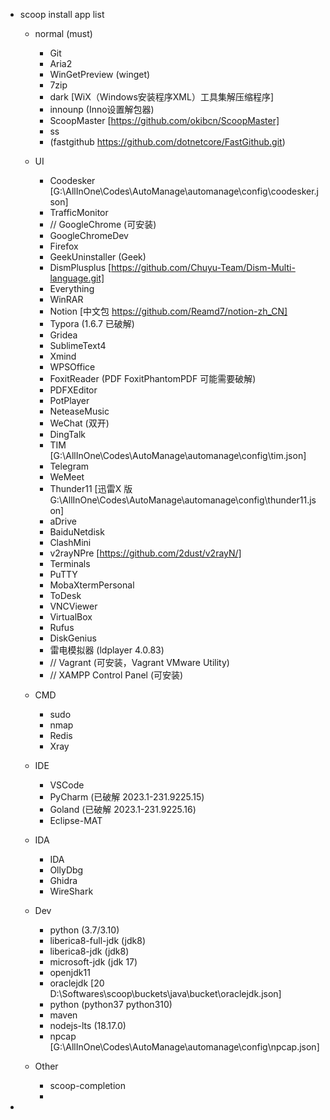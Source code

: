 <!--last modify: 20230728-->

- scoop install app list

  - normal (must)

    - Git
    - Aria2
    - WinGetPreview (winget)
    - 7zip
    - dark [WiX（Windows安装程序XML）工具集解压缩程序]
    - innounp (Inno设置解包器)
    - ScoopMaster [https://github.com/okibcn/ScoopMaster]
    - ss
    - (fastgithub https://github.com/dotnetcore/FastGithub.git)
  - UI

    - Coodesker [G:\AllInOne\Codes\AutoManage\automanage\config\coodesker.json]
    - TrafficMonitor
    - // GoogleChrome (可安装)
    - GoogleChromeDev
    - Firefox
    - GeekUninstaller (Geek)
    - DismPlusplus [https://github.com/Chuyu-Team/Dism-Multi-language.git]
    - Everything
    - WinRAR
    - Notion [中文包 https://github.com/Reamd7/notion-zh_CN]
    - Typora (1.6.7 已破解)
    - Gridea
    - SublimeText4
    - Xmind
    - WPSOffice
    - FoxitReader (PDF FoxitPhantomPDF 可能需要破解)
    - PDFXEditor
    - PotPlayer
    - NeteaseMusic
    - WeChat (双开)
    - DingTalk
    - TIM [G:\AllInOne\Codes\AutoManage\automanage\config\tim.json]
    - Telegram
    - WeMeet
    - Thunder11 [迅雷X 版 G:\AllInOne\Codes\AutoManage\automanage\config\thunder11.json]
    - aDrive
    - BaiduNetdisk
    - ClashMini
    - v2rayNPre [https://github.com/2dust/v2rayN/]
    - Terminals
    - PuTTY
    - MobaXtermPersonal
    - ToDesk
    - VNCViewer
    - VirtualBox
    - Rufus
    - DiskGenius
    - 雷电模拟器 (ldplayer 4.0.83)
    - // Vagrant (可安装，Vagrant VMware Utility)
    - // XAMPP Control Panel (可安装)
  - CMD

    - sudo
    - nmap
    - Redis
    - Xray
  - IDE

    - VSCode
    - PyCharm (已破解 2023.1-231.9225.15)
    - Goland (已破解 2023.1-231.9225.16)
    - Eclipse-MAT
  - IDA

    - IDA
    - OllyDbg
    - Ghidra
    - WireShark
  - Dev

    - python (3.7/3.10)
    - liberica8-full-jdk (jdk8)
    - liberica8-jdk (jdk8)
    - microsoft-jdk (jdk 17)
    - openjdk11
    - oraclejdk [20 D:\Softwares\scoop\buckets\java\bucket\oraclejdk.json]
    - python (python37 python310)
    - maven
    - nodejs-lts (18.17.0)
    - npcap [G:\AllInOne\Codes\AutoManage\automanage\config\npcap.json]
  - Other

    - scoop-completion
    - 
-
